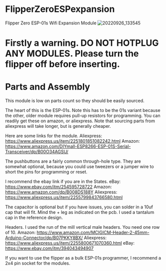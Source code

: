 # FlipperZeroESPexpansion
 Flipper Zero ESP-01s Wifi Expansion Module
![20220926_133545](https://user-images.githubusercontent.com/35648759/192592396-be1f0fed-1ad8-4db6-abda-740442b20c4f.jpg)

# Firstly a warning. DO NOT HOTPLUG ANY MODULES. Please turn the flipper off before inserting.

# Parts and Assembly

This module is low on parts count so they should be easily sourced. 

The heart of this is the ESP-01s. Note this has to be the 01s variant because the other, older module requires pull-up resistors for programming. 
You can readily get these on amazon, or aliexpress. Note that sourcing parts from aliexpress will take longer, but is generally cheaper. 

Here are some links for the module. 
Aliexpress: https://www.aliexpress.us/item/2251801851082242.html
Amazon: https://www.amazon.com/DIYmall-ESP8266-ESP-01S-Serial-Transceiver/dp/B00O34AGSU/

The pushbuttons are a fairly common through-hole type. They are somewhat optional, because you could use tweezers or a jumper wire to short the pins for programming or reset. 

I recommend the ebay link if you are in the States. 
eBay: https://www.ebay.com/itm/254595728722
Amazon: https://www.amazon.com/dp/B008DS188Y
Aliexpress: https://www.aliexpress.us/item/2255799843766580.html

The capacitor is optional but if you have issues, you can solder in a 10uf cap that will fit. Mind the + leg as indicated on the pcb. I used a tantalum cap in the reference design. 

Headers. I used the run of the mill vertical male headers. You need one row of 10. 
Amazon: https://www.amazon.com/MCIGICM-Header-2-45mm-Arduino-Connector/dp/B07PKKY8BX/
Aliexpress: https://www.aliexpress.us/item/2255800671070360.html
eBay: https://www.ebay.com/itm/394043494907

If you want to use the flipper as a bulk ESP-01s programmer, I recommend a 2x4 pin socket for the modules. 
